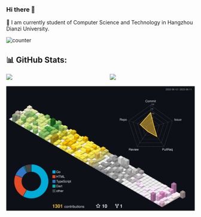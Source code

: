 ### Hi there 👋

🌱 I am currently student of Computer Science and Technology in Hangzhou Dianzi University.

![counter](https://komarev.com/ghpvc/?username=setcy1)

## 📊 GitHub Stats:
<img block src="https://github-readme-stats.vercel.app/api?username=setcy&theme=dracula&hide_border=false&include_all_commits=false&count_private=true" width="45%" />
<img align="right" block src="https://github-readme-streak-stats.herokuapp.com/?user=setcy&theme=dracula&hide_border=false" width="45%" />

[![3d-contribution](./profile-3d-contrib/profile-custom-season.svg)](https://raw.githubusercontent.com/setcy/setcy/main/profile-3d-contrib/profile-custom-season.svg)